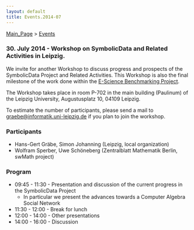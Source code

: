 ```yaml
---
layout: default
title: Events.2014-07
---
```


[Main\_Page](Main_Page "wikilink") \> [Events](Events "wikilink")

### 30. July 2014 - Workshop on SymbolicData and Related Activities in Leipzig.

We invite for another Workshop to discuss progress and prospects of the SymbolicData Project and Related Activities. This Workshop is also the final milestone of the work done within the [E-Science Benchmarking Project](Projects.EScience "wikilink").

The Workshop takes place in room P-702 in the main building (Paulinum) of the Leipzig University, Augustusplatz 10, 04109 Leipzig.

To estimate the number of participants, please send a mail to graebe@informatik.uni-leipzig.de if you plan to join the workshop.

### Participants

-   Hans-Gert Gräbe, Simon Johanning (Leipzig, local organization)
-   Wolfram Sperber, Uwe Schöneberg (Zentralblatt Mathematik Berlin, swMath project)

### Program

-   09:45 - 11:30 - Presentation and discussion of the current progress in the SymbolicData Project
    -   In particular we present the advances towards a Computer Algebra Social Network
-   11:30 - 12:00 - Break for lunch
-   12:00 - 14:00 - Other presentations
-   14:00 - 16:00 - Discussion

